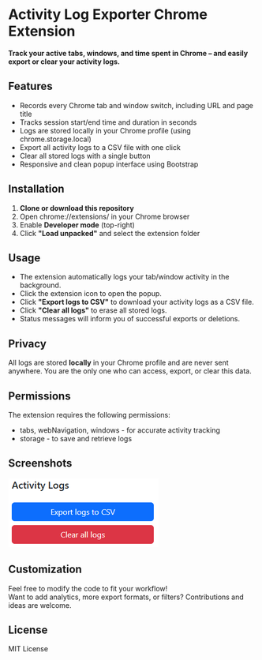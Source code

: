 # Activity Log Exporter Chrome Extension

**Track your active tabs, windows, and time spent in Chrome – and easily export or clear your activity logs.**

## Features

- Records every Chrome tab and window switch, including URL and page title
- Tracks session start/end time and duration in seconds
- Logs are stored locally in your Chrome profile (using chrome.storage.local)
- Export all activity logs to a CSV file with one click
- Clear all stored logs with a single button
- Responsive and clean popup interface using Bootstrap

## Installation

1. **Clone or download this repository**
2. Open chrome://extensions/ in your Chrome browser
3. Enable **Developer mode** (top-right)
4. Click **"Load unpacked"** and select the extension folder

## Usage

- The extension automatically logs your tab/window activity in the background.
- Click the extension icon to open the popup.
- Click **"Export logs to CSV"** to download your activity logs as a CSV file.
- Click **"Clear all logs"** to erase all stored logs.
- Status messages will inform you of successful exports or deletions.

## Privacy

All logs are stored **locally** in your Chrome profile and are never sent anywhere. You are the only one who can access, export, or clear this data.

## Permissions

The extension requires the following permissions:

- tabs, webNavigation, windows - for accurate activity tracking
- storage - to save and retrieve logs

## Screenshots

![Popup Example](screenshot_popup.png)

## Customization

Feel free to modify the code to fit your workflow!  
Want to add analytics, more export formats, or filters? Contributions and ideas are welcome.

## License

MIT License